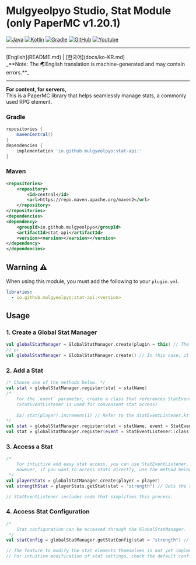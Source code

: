 # Mulgyeolpyo Studio, Stat Module (only PaperMC v1.20.1)

[![Java](https://img.shields.io/badge/java-17-ED8B00.svg?logo=java)](https://www.azul.com/)
[![Kotlin](https://img.shields.io/badge/kotlin-2.1.0-585DEF.svg?logo=kotlin)](http://kotlinlang.org)
[![Gradle](https://img.shields.io/badge/gradle-8.2.1-02303A.svg?logo=gradle)](https://gradle.org)
[![GitHub](https://img.shields.io/github/license/seorin21/paper-sample-complex)](https://www.gnu.org/licenses/gpl-3.0.html)
[![Youtube](https://img.shields.io/badge/youtube-서린-red.svg?logo=youtube)](https://www.youtube.com/@seorin._.021)

<hr>
[English](README.md) | [한국어](docs/ko-KR.md) <br>
_**Note: The 🌏English translation is machine-generated and may contain errors.**_
<hr>

**For content, for servers,**<br>
This is a PaperMC library that helps seamlessly manage stats, a commonly used RPG element.

### Gradle
```groovy
repositories {
    mavenCentral()
}
dependencies {
    implementation 'io.github.mulgyeolpyo:stat-api:'
}
```

### Maven
```xml
<repositories>
    <repository>
        <id>central</id>
        <url>https://repo.maven.apache.org/maven2</url>
    </repository>
</repositories>
<dependencies>
<dependency>
    <groupId>io.github.mulgyeolpyo</groupId>
    <artifactId>stat-api</artifactId>
    <version><version></version></version>
</dependency>
</dependencies>
```

## Warning ⚠
When using this module, you must add the following to your `plugin.yml`.
```yaml
libraries:
  - io.github.mulgyeolpyo:stat-api:<version>
```

## Usage
### 1. Create a Global Stat Manager
```kotlin
val globalStatManager = GlobalStatManager.create(plugin = this) // The plugin instance must be passed to `this`.
// or 
val globalStatManager = GlobalStatManager.create() // In this case, it automatically finds the plugin instance.
```

### 2. Add a Stat
```kotlin
/* Choose one of the methods below. */
val stat = globalStatManager.register(stat = statName)
/* 
    For the `event` parameter, create a class that references StatEventListener.
    (StatEventListener is used for convenient stat access)
    
    Ex) stat(player).increment(1) // Refer to the StatEventListener.kt file in the 'stat-plugin' folder.
*/
val stat = globalStatManager.register(stat = statName, event = StatEventListener::class.java)
val stat = globalStatManager.register(event = StatEventListener::class.java)
```

### 3. Access a Stat
```kotlin
/*
    For intuitive and easy stat access, you can use StatEventListener.
    However, if you want to access stats directly, use the method below.
 */
val playerStats = globalStatManager.create(player = player)
val strengthStat = playerStats.getStat(stat = "strength") // Gets the stat named "strength".

// StatEventListener includes code that simplifies this process.
```

### 4. Access Stat Configuration
```kotlin
/*
    Stat configuration can be accessed through the GlobalStatManager.
 */
val statConfig = globalStatManager.getStatConfig(stat = "strength") // Gets the configuration for the stat named "strength".

// The feature to modify the stat elements themselves is not yet implemented.
// For intuitive modification of stat settings, check the default configuration path at '/{pluginDataFolder}/stat/~'.
```